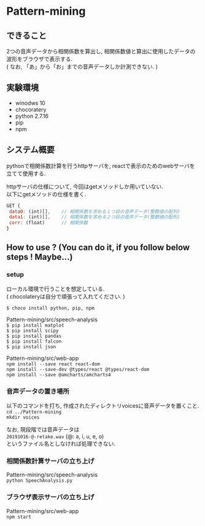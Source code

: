 # Pattern-mining
## できること
2つの音声データから相関係数を算出し, 相関係数値と算出に使用したデータの波形をブラウザで表示する.   
( なお, 「あ」から「お」までの音声データしか計測できない. )  
## 実験環境
- winodws 10
- chocoratery
- python 2.7.16
- pip
- npm  
## システム概要  
pythonで相関係数計算を行うhttpサーバを, reactで表示のためのwebサーバを立てて使用する.  

httpサーバの仕様について, 今回はgetメソッドしか用いていない.  
以下にgetメソッドの仕様を書く.  
```javascript
GET {
 data0: (int)[],    // 相関係数を求める１つ目の音声データ(整数値の配列)  
 data1: (int)[],    // 相関係数を求める２つ目の音声データ(整数値の配列)  
 corr: (float)      // 相関係数
}
```
## How to use ? (You can do it, if you follow below steps ! Maybe...)
### setup  
ローカル環境で行うことを想定している.  
( chocolateryは自分で頑張って入れてください. )

`$ choco install python, pip, npm`
 
 Pattern-mining/src/speech-analysis  
`$ pip install matplot`  
`$ pip install scipy`  
`$ pip install pandas`  
`$ pip install falcon`  
`$ pip install json`  

 Pattern-mining/src/web-app  
`npm install --save react react-dom`  
`npm install --save-dev @types/react @types/react-dom`  
`npm install --save @amcharts/amcharts4`   

### 音声データの置き場所  
以下のコマンドを打ち, 作成されたディレクトリvoicesに音声データを置くこと.  
`cd ../Pattern-mining`  
`mkdir voices`  

なお, 現段階では音声データは  
`20191016-@-retake.wav` (@: a, i, u, e, o)  
というファイル名としなければ処理できない.  

### 相関係数計算サーバの立ち上げ
Pattern-mining/src/speech-analysis  
`python SpeechAnalysis.py`
### ブラウザ表示サーバの立ち上げ  
Pattern-mining/src/web-app  
`npm start`  

